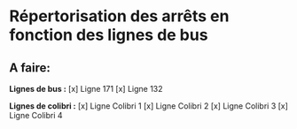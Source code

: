 # Répertorisation des arrêts en fonction des lignes de bus

## A faire:

**Lignes de bus :**
[x] Ligne 171
[x] Ligne 132

**Lignes de colibri :**
[x] Ligne Colibri 1
[x] Ligne Colibri 2
[x] Ligne Colibri 3
[x] Ligne Colibri 4

